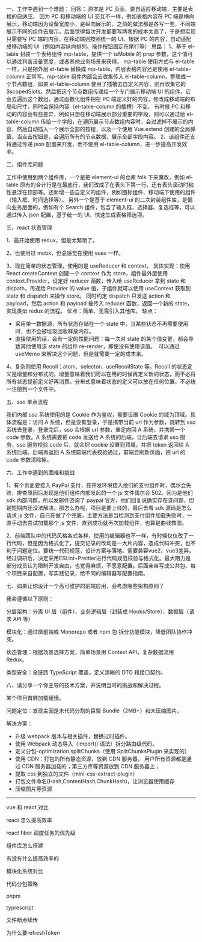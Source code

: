 一、工作中遇到一个难题：
回答：
原本是 PC 页面，要自适应移动端，主要是表格的自适应。
因为 PC 和移动端的 UI 交互不一样，例如表格内容在 PC 端是横向展示，移动端因为设备宽度小，是纵向展示的，之前的做法都是各写一套，不同端展示不同的组件去展示。后面觉得每次开发都要写两套的成本太高了，于是想实现只需要写 PC 端的内容，在移动端则按照统一的 UI，根据 PC 的内容，自动适配成移动端的 UI（例如内容纵向排列、操作按钮固定在尾行等）
思路：
1、基于 el-table 封装一个表格组件 mp-table，提供一个 isMobile 的 prop 参数，这个值可以通过判断设备宽度，或者其他业务场景来获得。
mp-table 使用方式与 el-table 一样，只是把外层 el-table 替换成 mp-table，内层表格内容还是使用 el-table-column 正常写。mp-table 组件内部会去收集传入 el-table-column，整理成一个节点数组，如果 el-table-column 使用了插槽去自定义内容，则再收集它的$scopedSlots。然后把这个节点数组传递给一个专门展示移动端 UI 的组件，它会去遍历这个数组，通过函数化组件把在 PC 端定义好的内容，修改成移动端的布局和尺寸，同时会保持内容（el-table-column 的插槽）不变。
有时候 PC 和移动的内容会有些差异，例如只想在移动端展示部分重要的字段，则可以通过给 el-table-column 传给一个字段，在遍历展示节点数组内容时，会过滤掉不展示的内容，然后自动插入一个展示全部的按钮，以及一个使用 Vue.extend 创建的全局弹窗。当点击按钮是，会遍历所有的节点数据，展示全部字段内容。
2、该组件还支持通过传递 json 配置来开发，而不使用 el-table-column，进一步提高开发效率。

二、组件库问题

工作中使用到两个组件库，一个是把 element-ui 的仓库 folk 下来魔改，例如 el-table 原有的合计行是在最底行，我们改成了在表头下第一行，还有表头滚动时粘性悬浮在顶部等。还新增一些自定义的组件，例如图标组件、移动端下使用的组件（输入框、时间选择等）。
另外一个是基于 element-ui 的二次封装组件库，是偏向业务层面的，例如有个 Search 组件，包含了输入框、选择器、复选框等，可以通过传入 json 配置，基于统一的 UI，快速生成表格筛选项。

三、react 状态管理

1、最开始使用 redux，但是太繁琐了。

2、也使用过 mobx，但总感觉在使用 vuex 一样。

3、现在简单的状态管理，使用的是 useReducer 和 context。
具体实现：使用 React.createContext 创建一个 context 作为 store，组件最外层使用 context.Provider，设定好 reducer 函数，传入给 useReducer 拿到 state 和 dispath，传递给 Provider 的 value 值，子组件就可以使用 useContext 获取到 state 和 dispatch 来操作 store。
同时约定 dispatch 只发送 action 和 payload，然后 action 和 payload 被传入 reducer 函数，返回一个新的 state，实现类似 redux 的流程。
优点：简单、无需引入其他库。
缺点：

- 采用单一数据源，所有状态存储在一个 state 中，当某些状态不再需要使用时，也不会被垃圾回收释放内存。
- 直接使用的话，会有一定的性能问题：每一次对 state 的某个值变更，都会导致其他使用该 state 的组件 re-render，即使没有使用该值。  可以通过 useMemo 来解决这个问题，但是就需要一定的成本来。

4、复杂则使用 Recoil：atom、selector、useRecoilState 等。Recoil 的状态定义是增量和分布式的，增量意味着我们可以在用的时候再定义新的状态，而不必将所有状态提前定义好再消费。分布式意味着状态的定义可以放在任何位置，不必统一注册到一个文件中。

五、sso 单点流程

我们内部 sso 系统使用的是 Cookie 作为鉴权，需要设置 Cookie 的域为顶域。具体流程是：访问 A 系统，但是没有登录，于是携带当前 url 作为参数，跳转到 sso 系统去登录，登录完后，sso 会根据 url 参数，重定向回 A 系统，并携带一个 code 参数。A 系统需要把 code 发送给 A 系统的后端，让后端去请求 sso 服务，sso 服务校验 code 后，就会把 cookie 设置到顶域，并把 token 返回给 A 系统后端。后端再返回 A 系统前端代表校验通过，前端会刷新页面，把 url 的 code 参数清除掉。

六、工作中遇到的困难和挑战

1、有个页面要接入 PayPal 支付，在开发环境接入他们的支付组件时，偶尔会失败，排查原因后发现是他们组件内部发起的一个 js 文件偶尔会 502。因为是他们 sdk 内部问题，所以发邮件咨询了 paypal 官方，他们回复说确实存在该问题，但是短期内还没法解决。那怎么办呢，项目是要上线的，最后去看 sdk 源码是怎么请求 js 文件，自己在做了个兜底，主要方法是当检测到支付组件加载失败时，一直手动去尝试加载那个 js 文件，直到成功就再次加载组件，也算是曲线救国。

2、前端团队中的代码风格各式各样，使用的编辑器也不一样，有时候仅仅改了一行代码，但是因为格式化了，提交记录的改动是一大片内容，造成代码冲突，也不利于问题定位。要统一代码规范，设计方案与落地。需要兼容vue2、vue3差异。经过调研后，决定采用ESLint+Prettier进行代码规范校验与格式化。最大阻力是部分成员认为限制开发自由，也觉得麻烦，不愿意配置。后面亲自写成公共包、每个项目亲自配置，写实践记录，给不同的编辑器写配置指南。

七、如果让你设计一个高可维护的前端应用，会考虑哪些架构原则？

我会遵循以下原则：

分层架构：分离 UI 层（组件）、业务逻辑层（封装成 Hooks/Store）、数据层（请求 API 等）

模块化：通过微前端或 Monorepo 或者 npm 包 拆分功能模块，降低团队协作冲突。

状态管理：根据场景选择方案，简单场景用 Context API，复杂数据流用 Redux。

类型安全：全链路 TypeScript 覆盖，定义清晰的 DTO 和接口契约。

八、请分享一个你主导的技术方案，并说明当时的挑战和解决过程。

某个项目首屏加载缓慢。

问题定位：发现主因是未代码分割的巨型 Bundle（2MB+）和未压缩图片。

解决方案：

- 升级 webpack 版本与相关插件，替换过时插件。
- 使用 Webpack 动态导入（import() 语法）拆分路由级代码。
- 定义分包-optimization.splitChunks（使用 SplitChunksPlugin 来实现的）
- 使用 CDN：打包的所有静态资源，放到 CDN 服务器， 用户所有资源都是通过 CDN 服务器加载的；第三方库等资源放到 CDN 服务器上；
- 提取 css 到独立的文件（mini-css-extract-plugin）
- 打包文件命名(Hash,ContentHash,ChunkHash)，让浏览器使用缓存
- 压缩图片等资源

---

vue 和 react 对比

react 怎么提高效率

react fiber 调度任务的优先级

组件库怎么搭建

有没有什么提高效率的

模块化系统对比

代码分包策略

pnpm

typrescript

文件断点续传

为什么要refreshToken